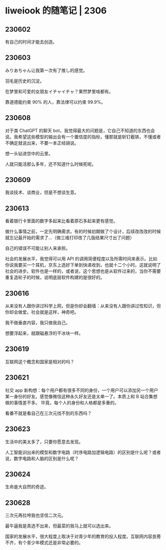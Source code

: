 # liweiook 的随笔记 | 2306

## 230602

有自己的时间才能去创造。

## 230603

みりあちゃん让我第一次有了推し的感觉。

羽毛是历史的沉淀。

在梦里和可爱的女朋友イチャイチャ？果然梦里啥都有。

靠道德能约束 90% 的人，靠法律可以约束 99.9%。

## 230608

对于类 ChatGPT 的聊天 bot，我觉得最大的问题是，它自己不知道的东西也会说。我希望这些模型的输出会有一个置信度的指标，懂那就是斩钉截铁，不懂或者不确定就说出来，不要一本正经胡说。

想一头钻进空中的云里。

人就只能活那么多年，还不知道什么时候死呢。

## 230609

我谈技术、谈商业，但是不想谈生意。

## 230613

看着银行卡里面的数字多起来比看着原石多起来更有感觉。

做什么事情之前，一定先明确需求。有的时候初期做了个设计，后续改改改的时候就忘记最开始的需求了...（做三维打印改了几版结果尺寸出了问题）

自己的错误不可能让别人来承担。

社会的发展水平，我觉得可以用 API 的调用简便程度以及所需时间来表示。比如你说我要买一个耳机，京东上选好下单到快递收到，也就十二个小时。这就说明了社会的进步。软件也是一样的，或者说，这个思想也是从软件过来的，当你不需要重复造轮子的时候，说明底层软件构建的是很好的。

## 230616

从来没有人跟你讲过科学上网，但是你却会翻墙：从来没有人跟你讲过性知识，但你却会做爱。社会就是这样，神奇吧。

我不做垂直内容，我只做我自己。

想要浮起来，就跟磁悬浮的干冰块一样。

## 230619

互联网这个概念和国家是相对的吗？

## 230621

社交 app 新构想：每个用户都有很多不同的身份，一个用户可以添加另一个用户某一身份的好友。感觉像微信这种永久好友还是太单一了。本质上和 B 站合集想做的事情差不多。
毕竟，每个人的身份和人格都是多重的。

看番不就是看自己在三次元找不到的东西吗？

## 230623

生活中的美太多了，只要你愿意去发现。

人工智能训出来的模型和数字电路（时序电路加逻辑电路）的区别是什么呢？或者说，数字电路和人脑的区别是什么呢？

## 230624

生命是大自然的奇迹。

## 230628

三次元再拉垮我也坚信二次元。

最牛逼我是真选不出来，但最菜的我马上就可以选出来。

国家的发展水平，很大程度上取决于对青少年的教育的投入程度。互联网内容良莠不齐，有个青少年模式还是非常必要的。
